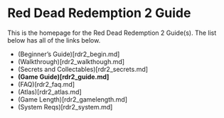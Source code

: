 # Red Dead Redemption 2 Guide

This is the homepage for the Red Dead Redemption 2 Guide(s). The list below has all of the links below.

- (Beginner’s Guide)[rdr2_begin.md]
- (Walkthrough)[rdr2_walkthough.md]
- (Secrets and Collectables)[rdr2_secrets.md]
- **(Game Guide)[rdr2_guide.md]**
- (FAQ)[rdr2_faq.md]
- (Atlas)[rdr2_atlas.md]
- (Game Length)[rdr2_gamelength.md]
- (System Reqs)[rdr2_system.md]
